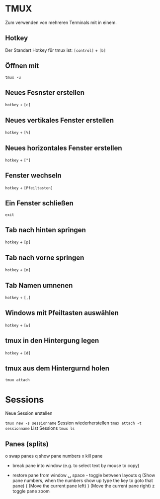 # TMUX

Zum verwenden von mehreren Terminals mit in einem.

## Hotkey

Der Standart Hotkey für tmux ist:
`[control]` + `[b]`

## Öffnen mit

`tmux -u`

## Neues Fesnster erstellen

`hotkey` + `[c]`

## Neues vertikales Fenster erstellen

`hotkey` + `[%]`

## Neues horizontales Fenster erstellen

`hotkey` + `["]`

## Fenster wechseln

`hotkey` + `[Pfeiltasten]`

## Ein Fenster schließen

`exit`

## Tab nach hinten springen

`hotkey` + `[p]`

## Tab nach vorne springen

`hotkey` + `[n]`

## Tab Namen umnenen

`hotkey` + `[,]`

## Windows mit Pfeiltasten auswählen

`hotkey` + `[w]`

## tmux in den Hintergung legen

`hotkey` + `[d]`

## tmux aus dem Hintergurnd holen

`tmux attach`

# Sessions

Neue Session erstellen

`tmux new -s sessionname`
Session wiederherstellen
`tmux attach -t sessionname`
List Sessions
`tmux ls`

## Panes (splits)

o  swap panes
q  show pane numbers 
x  kill pane

+ break pane into window (e.g. to select text by mouse to copy)
- restore pane from window
  ⍽  space - toggle between layouts
  <prefix> q (Show pane numbers, when the numbers show up type the key to goto that pane)
  <prefix> { (Move the current pane left)
  <prefix> } (Move the current pane right)
  <prefix> z toggle pane zoom